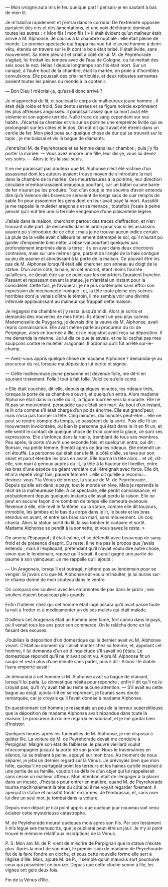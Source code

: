 — Mon ivrogne aura mis le feu quelque part ! pensais-je en sautant à bas de mon lit.

Je m’habillai rapidement et j’entrai dans le corridor. De l’extrémité opposée partaient des cris et des lamentations, et une voix déchirante dominait toutes les autres : « Mon fils ! mon fils ! » Il était évident qu’un malheur était arrivé à M. Alphonse. Je courus à la chambre nuptiale : elle était pleine de monde. Le premier spectacle qui frappa ma vue fut le jeune homme à demi-vêtu, étendu en travers sur le lit dont le bois était brisé. Il était livide, sans mouvement. Sa mère pleurait et criait à côté de lui. M. de Peyrehorade s’agitait, lui frottait les tempes avec de l’eau de Cologne, ou lui mettait des sels sous le nez. Hélas ! depuis longtemps son fils était mort. Sur un canapé, à l’autre bout de la chambre, était la mariée, en proie à d’horribles convulsions. Elle poussait des cris inarticulés, et deux robustes servantes avaient toutes les peines du monde à la contenir.

— Bon Dieu ! m’écriai-je, qu’est-il donc arrivé ?

Je m’approchai du lit, et soulevai le corps du malheureux jeune homme ; il était déjà roide et froid. Ses dents serrées et sa figure noircie exprimaient les plus affreuses angoisses. Il paraissait assez que sa mort avait été violente et son agonie terrible. Nulle trace de sang cependant sur ses habits. J’écartai sa chemise et vis sur sa poitrine une empreinte livide qui se prolongeait sur les côtes et le dos. On eût dit qu’il avait été étreint dans un cercle de fer. Mon pied posa sur quelque chose de dur qui se trouvait sur le tapis ; je me baissai et vis la bague de diamants.

J’entraînai M. de Peyrehorade et sa femme dans leur chambre ; puis j’y fis porter la mariée. — Vous avez encore une fille, leur dis-je, vous lui devez vos soins. — Alors je les laissai seuls.

Il ne me paraissait pas douteux que M. Alphonse n’eût été victime d’un assassinat dont les auteurs avaient trouvé moyen de s’introduire la nuit dans la chambre de la mariée. Ces meurtrissures à la poitrine, leur direction circulaire m’embarrassaient beaucoup pourtant, car un bâton ou une barre de fer n’aurait pu les produire. Tout d’un coup je me souvins d’avoir entendu dire qu’à Valence des braves se servaient de longs sacs de cuir remplis de sable fin pour assommer les gens dont on leur avait payé la mort. Aussitôt je me rappelai le muletier aragonais et sa menace ; toutefois j’osais à peine penser qu’il eût tiré une si terrible vengeance d’une plaisanterie légère.

J’allais dans la maison, cherchant partout des traces d’effraction, et n’en trouvant nulle part. Je descendis dans le jardin pour voir si les assassins avaient pu s’introduire de ce côté ; mais je ne trouvai aucun indice certain. La pluie de la veille avait d’ailleurs tellement détrempé le sol, qu’il n’aurait pu garder d’empreinte bien nette. J’observai pourtant quelques pas profondément imprimés dans la terre : il y en avait dans deux directions contraires, mais sur une même ligne, partant de l’angle de la haie contiguë au jeu de paume et aboutissant à la porte de la maison. Ce pouvait être les pas de M. Alphonse lorsqu’il était allé chercher son anneau au doigt de la statue. D’un autre côté, la haie, en cet endroit, étant moins fourrée qu’ailleurs, ce devait être sur ce point que les meurtriers l’auraient franchie. Passant et repassant devant la statue, je m’arrêtai un instant pour la considérer. Cette fois, je l’avouerai, je ne pus contempler sans effroi son expression de méchanceté ironique ; et, la tête toute pleine des scènes horribles dont je venais d’être le témoin, il me sembla voir une divinité infernale applaudissant au malheur qui frappait cette maison.

Je regagnai ma chambre et j’y restai jusqu’à midi. Alors je sortis et demandai des nouvelles de mes hôtes. Ils étaient un peu plus calmes. Mademoiselle de Puygarrig, je devrais dire la veuve de M. Alphonse, avait repris connaissance. Elle avait même parlé au procureur du roi de Perpignan, alors en tournée à Ille, et ce magistrat avait reçu sa déposition. Il me demanda la mienne. Je lui dis ce que je savais, et ne lui cachai pas mes soupçons contre le muletier aragonais. Il ordonna qu’il fût arrêté sur-le-champ.

— Avez-vous appris quelque chose de madame Alphonse ? demandai-je au procureur du roi, lorsque ma déposition lut écrite et signée.

— Cette malheureuse jeune personne est devenue folle, me dit-il en souriant tristement. Folle ! tout à fait folle. Voici ce qu’elle conte :

« Elle était couchée, dit-elle, depuis quelques minutes, les rideaux tirés, lorsque la porte de sa chambre s’ouvrit, et quelqu’un entra. Alors madame Alphonse était dans la ruelle du lit, la figure tournée vers la muraille. Elle ne fit pas un mouvement, persuadée que c’était son mari. Au bout d’un instant, le lit cria comme s’il était chargé d’un poids énorme. Elle eut grand’peur, mais n’osa pas tourner la tête. Cinq minutes, dix minutes peut-être… elle ne peut se rendre compte du temps, se passèrent de la sorte. Puis elle fit un mouvement involontaire, ou bien la personne qui était dans le lit en fit un, et elle sentit le contact de quelque chose de froid comme la glace, ce sont ses expressions. Elle s’enfonça dans la ruelle, tremblant de tous ses membres. Peu après, la porte s’ouvrit une seconde fois, et quelqu’un entra, qui dit : Bonsoir, ma petite femme. Bientôt après on tira les rideaux. Elle entendit un cri étouffé. La personne qui était dans le lit, à côté d’elle, se leva sur son séant et parut étendre les bras en avant. Elle tourna la tête alors… et vit, dit-elle, son mari à genoux auprès du lit, la tête à la hauteur de l’oreiller, entre les bras d’une espèce de géant verdâtre qui l’étreignait avec force. Elle dit, et m’a répété vingt fois, pauvre femme !… elle dit qu’elle a reconnu… devinez-vous ? la Vénus de bronze, la statue de M. de Peyrehorade… Depuis qu’elle est dans le pays, tout le monde en rêve. Mais je reprends le récit de la malheureuse folle. À ce spectacle, elle perdit connaissance, et probablement depuis quelques instants elle avait perdu la raison. Elle ne peut en aucune façon dire combien de temps elle demeura évanouie. Revenue à elle, elle revit le fantôme, ou la statue, comme elle dit toujours, immobile, les jambes et le bas du corps dans le lit, le buste et les bras étendus en avant, et entre ses bras son mari, sans mouvement. Un coq chanta. Alors la statue sortit du lit, laissa tomber le cadavre et sortit. Madame Alphonse se pendit à la sonnette, et vous savez le reste. »

On amena l’Espagnol ; il était calme, et se défendit avec beaucoup de sang-froid et de présence d’esprit. Du reste, il ne nia pas le propos que j’avais entendu ; mais il l’expliquait, prétendant qu’il n’avait voulu dire autre chose, sinon que le lendemain, reposé qu’il serait, il aurait gagné une partie de paume à son vainqueur. Je me rappelle qu’il ajouta :

— Un Aragonais, lorsqu’il est outragé, n’attend pas au lendemain pour se venger. Si j’avais cru que M. Alphonse eût voulu m’insulter, je lui aurais sur-le-champ donné de mon couteau dans le ventre.

On compara ses souliers avec les empreintes de pas dans le jardin ; ses souliers étaient beaucoup plus grands.

Enfin l’hôtelier chez qui cet homme était logé assura qu’il avait passé toute la nuit à frotter et à médicamenter un de ses mulets qui était malade.

D’ailleurs cet Aragonais était un homme bien famé, fort connu dans le pays, où il venait tous les ans pour son commerce. On le relâcha donc en lui faisant des excuses.

J’oubliais la déposition d’un domestique qui le dernier avait vu M. Alphonse vivant. C’était au moment qu’il allait monter chez sa femme, et, appelant cet homme, il lui demanda d’un air d’inquiétude s’il savait où j’étais. Le domestique répondit qu’il ne m’avait point vu. Alors M. Alphonse fit un soupir et resta plus d’une minute sans parler, puis il dit : Allons ! le diable l’aura emporté aussi !

Je demandai à cet homme si M. Alphonse avait sa bague de diamant, lorsqu’il lui parla. Le domestique hésita pour répondre ; enfin il dit qu’il ne le croyait pas, qu’il n’y avait fait au reste aucune attention. — S’il avait eu cette bague au doigt, ajouta-t-il en se reprenant, je l’aurais sans doute remarquée, car je croyais qu’il l’avait donnée à madame Alphonse.

En questionnant cet homme je ressentais un peu de la terreur superstitieuse que la déposition de madame Alphonse avait répandue dans toute la maison. Le procureur du roi me regarda en souriant, et je me gardai bien d’insister.

Quelques heures après les funérailles de M. Alphonse, je me disposai à quitter Ille. La voiture de M. de Peyrehorade devait me conduire à Perpignan. Malgré son état de faiblesse, le pauvre vieillard voulut m’accompagner jusqu’à la porte de son jardin. Nous le traversâmes en silence, lui se traînant à peine, appuyé sur mon bras. Au moment de nous séparer, je jetai un dernier regard sur la Vénus. Je prévoyais bien que mon hôte, quoiqu’il ne partageât point les terreurs et les haines qu’elle inspirait à une partie de sa famille, voudrait se défaire d’un objet qui lui rappellerait sans cesse un malheur affreux. Mon intention était de l’engager à la placer dans un musée. J’hésitais pour entrer en matière, quand M. de Peyrehorade tourna machinalement la tête du côté où il me voyait regarder fixement. Il aperçut la statue et aussitôt fondit en larmes. Je l’embrassai, et, sans oser lui dire un seul mot, je tombai dans la voiture.

Depuis mon départ je n’ai point appris que quelque jour nouveau soit venu éclairer cette mystérieuse catastrophe.

M. de Peyrehorade mourut quelques mois après son fils. Par son testament il m’a légué ses manuscrits, que je publierai peut-être un jour. Je n’y ai point trouvé le mémoire relatif aux inscriptions de la Vénus.

P. S. Mon ami M. de P. vient de m’écrire de Perpignan que la statue n’existe plus. Après la mort de son mari, le premier soin de madame de Peyrehorade fut de la faire fondre en cloche, et sous cette nouvelle forme elle sert à l’église d’Ille. Mais, ajoute M. de P., il semble qu’un mauvais sort poursuive ceux qui possèdent ce bronze. Depuis que cette cloche sonne à Ille, les vignes ont gelé deux fois.





Fin de la Vénus d’Ille.
